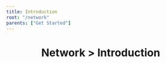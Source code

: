 ```yaml
---
title: Introduction
root: "/network"
parents: ["Get Started"]
---
```

<h1 align="center">
  Network > Introduction
</h1>

